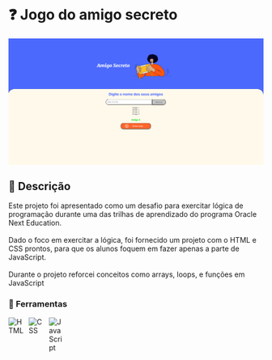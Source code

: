 # ❓ Jogo do amigo secreto

<img
    align="center" 
    alt="Imagem do projeto em funcionamento"
    title="HTML" 
    width="700px"  
    src="assets\imagem-do-projeto.png"
/>

## 📕 Descrição
Este projeto foi apresentado como um desafio para exercitar lógica de programação durante uma das trilhas de aprendizado do programa Oracle Next Education. 
<br/>
<br/>
Dado o foco em exercitar a lógica, foi fornecido um projeto com o HTML e CSS prontos, para que os alunos foquem em fazer apenas a parte de JavaScript.
<br/>
<br/>
Durante o projeto reforcei conceitos como arrays, loops, e funções em JavaScript

### 🔨 Ferramentas
<img 
    align="left" 
    alt="HTML"
    title="HTML" 
    width="30px" 
    style="padding-right: 10px;" 
    src="https://cdn.jsdelivr.net/gh/devicons/devicon@latest/icons/html5/html5-original.svg" 
/>
<img 
    align="left" 
    alt="CSS" 
    title="CSS"
    width="30px" 
    style="padding-right: 10px;" 
    src="https://cdn.jsdelivr.net/gh/devicons/devicon@latest/icons/css3/css3-original.svg" 
/>
<img 
    align="left" 
    alt="JavaScript" 
    title="JavaScript"
    width="30px" 
    style="padding-right: 10px;" 
    src="https://cdn.jsdelivr.net/gh/devicons/devicon@latest/icons/javascript/javascript-original.svg" 
/>

